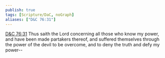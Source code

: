 ```yaml
---
publish: true
tags: [Scripture/DaC, noGraph]
aliases: ["D&C 76:31"]
---
```

[D&C 76:31](https://churchofjesuschrist.org/study/scriptures/dc-testament/dc/76?lang=eng&id=p31#p31) Thus saith the Lord concerning all those who know my power, and have been made partakers thereof, and suffered themselves through the power of the devil to be overcome, and to deny the truth and defy my power--
